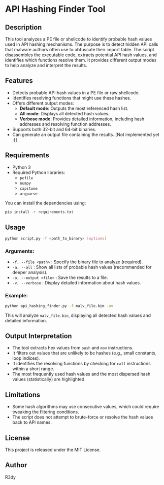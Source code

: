 # API Hashing Finder Tool

## Description

This tool analyzes a PE file or shellcode to identify probable hash values used in API hashing mechanisms. The purpose is to detect hidden API calls that malware authors often use to obfuscate their import table.
The script disassembles the executable code, extracts potential API hash values, and identifies which functions resolve them. It provides different output modes to help analyze and interpret the results.

## Features

- Detects probable API hash values in a PE file or raw shellcode.
- Identifies resolving functions that might use these hashes.
- Offers different output modes:
  - **Default mode**: Outputs the most referenced hash list.
  - **All mode**: Displays all detected hash values.
  - **Verbose mode**: Provides detailed information, including hash addresses and resolving function addresses.
- Supports both 32-bit and 64-bit binaries.
- Can generate an output file containing the results. [Not implemented yet ;)]

## Requirements

- Python 3
- Required Python libraries:
  - `pefile`
  - `numpy`
  - `capstone`
  - `argparse`

You can install the dependencies using:
```bash
pip install -r requirements.txt
```

## Usage

```bash
python script.py -f <path_to_binary> [options]
```

### Arguments:

- `-f, --file <path>` : Specify the binary file to analyze (required).
- `-a, --all` : Show all lists of probable hash values (recommended for deeper analysis).
- `-o, --output <file>` : Save the results to a file.
- `-v, --verbose` : Display detailed information about hash values.

### Example:

```bash
python api_hashing_finder.py -f malv_file.bin -av
```

This will analyze `malv_file.bin`, displaying all detected hash values and detailed information.

## Output Interpretation

- The tool extracts hex values from `push` and `mov` instructions.
- It filters out values that are unlikely to be hashes (e.g., small constants, loop indices).
- It identifies the resolving functions by checking for `call` instructions within a short range.
- The most frequently used hash values and the most dispersed hash values (statistically) are highlighted.

## Limitations

- Some hash algorithms may use consecutive values, which could require tweaking the filtering conditions.
- The script does not attempt to brute-force or resolve the hash values back to API names.

## License

This project is released under the MIT License.

## Author

R3dy

